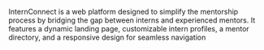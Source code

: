 InternConnect is a web platform designed to simplify the mentorship process by bridging the gap between interns and experienced mentors. It features a dynamic landing page, customizable intern profiles, a mentor directory, and a responsive design for seamless navigation